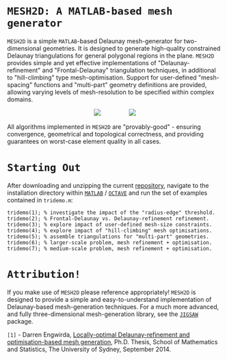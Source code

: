 # `MESH2D: A MATLAB-based mesh generator`

`MESH2D` is a simple `MATLAB`-based Delaunay mesh-generator for two-dimensional geometries. It is designed to generate high-quality constrained Delaunay triangulations for general polygonal regions in the plane. `MESH2D` provides simple and yet effective implementations of "Delaunay-refinement" and "Frontal-Delaunay" triangulation techniques, in additional to "hill-climbing" type mesh-optimisation. Support for user-defined "mesh-spacing" functions and "multi-part" geometry definitions are provided, allowing varying levels of mesh-resolution to be specified within complex domains.

<p align="center">
  <img src = "../master/poly-data/lake-1-small.png"> &nbsp &nbsp &nbsp &nbsp &nbsp &nbsp &nbsp &nbsp
  <img src = "../master/poly-data/lake-2-small.png">
</p>

All algorithms implemented in `MESH2D` are "provably-good" - ensuring convergence, geometrical and topological correctness, and providing guarantees on worst-case element quality in all cases.

# `Starting Out`

After downloading and unzipping the current <a href="https://github.com/dengwirda/mesh2d/archive/master.zip">repository</a>, navigate to the installation directory within <a href="http://www.mathworks.com">`MATLAB`</a> / <a href="https://www.gnu.org/software/octave">`OCTAVE`</a> and run the set of examples contained in `tridemo.m`:
````
tridemo(1); % investigate the impact of the "radius-edge" threshold.
tridemo(2); % Frontal-Delaunay vs. Delaunay-refinement refinement.
tridemo(3); % explore impact of user-defined mesh-size constraints.
tridemo(4); % explore impact of "hill-climbing" mesh optimisations.
tridemo(5); % assemble triangulations for "multi-part" geometries.
tridemo(6); % larger-scale problem, mesh refinement + optimisation. 
tridemo(7); % medium-scale problem, mesh refinement + optimisation. 
````
# `Attribution!`

If you make use of `MESH2D` please reference appropriately! `MESH2D` is designed to provide a simple and easy-to-understand implementation of Delaunay-based mesh-generation techniques. For a much more advanced, and fully three-dimensional mesh-generation library, see the <a href="https://github.com/dengwirda/jigsaw-matlab/">`JIGSAW`</a> package.

`[1]` - Darren Engwirda, <a href="http://hdl.handle.net/2123/13148">Locally-optimal Delaunay-refinement and optimisation-based mesh generation</a>, Ph.D. Thesis, School of Mathematics and Statistics, The University of Sydney, September 2014.
